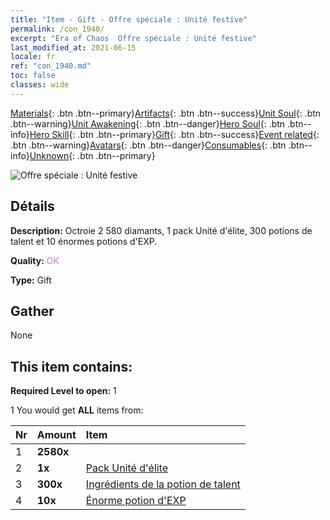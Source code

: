 ```yaml
---
title: "Item - Gift - Offre spéciale : Unité festive"
permalink: /con_1940/
excerpt: "Era of Chaos  Offre spéciale : Unité festive"
last_modified_at: 2021-06-15
locale: fr
ref: "con_1940.md"
toc: false
classes: wide
---
```

 [Materials](/ItemsFR/){: .btn .btn--primary}[Artifacts](/ItemsFR/Artifacts/){: .btn .btn--success}[Unit Soul](/ItemsFR/UnitSoul/){: .btn .btn--warning}[Unit Awakening](/ItemsFR/UnitAwakening/){: .btn .btn--danger}[Hero Soul](/ItemsFR/HeroSoul/){: .btn .btn--info}[Hero Skill](/ItemsFR/HeroSkill/){: .btn .btn--primary}[Gift](/ItemsFR/Gift/){: .btn .btn--success}[Event related](/ItemsFR/Events/){: .btn .btn--warning}[Avatars](/ItemsFR/Avatars/){: .btn .btn--danger}[Consumables](/ItemsFR/Consumables/){: .btn .btn--info}[Unknown](/ItemsFR/Unknown/){: .btn .btn--primary}

 ![Offre spéciale : Unité festive](/images/t/i_907116.png)

## Détails
 **Description:** Octroie 2 580 diamants, 1 pack Unité d'élite, 300 potions de talent et 10 énormes potions d'EXP.

 **Quality:** <span style="color: #DA70D6">OK</span>

 **Type:** Gift

## Gather

  None

## This item contains:

 **Required Level to open:** 1

 1 You would get **ALL** items  from:

  | Nr | Amount |     Item    |
  |:---|:-------|:------------|
  | 1 |  **2580x** | <i class="fas fa-gem"/> |  | 
  | 2 |  **1x** | [Pack Unité d'élite](/ItemsFR/con_1921/) |  | 
  | 3 |  **300x** | [Ingrédients de la potion de talent](/ItemsFR/con_1120/) |  | 
  | 4 |  **10x** | [Énorme potion d'EXP](/ItemsFR/con_703/) |  | 
